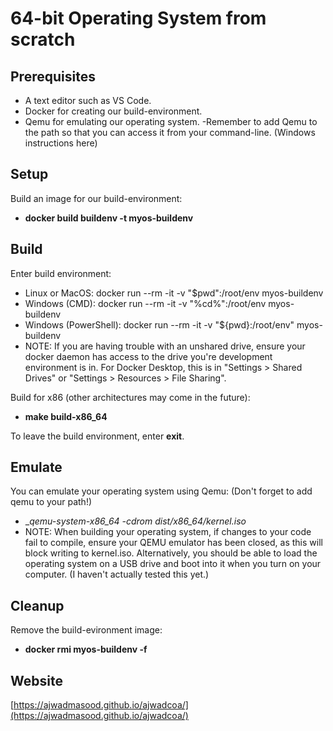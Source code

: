 # 64-bit Operating System from scratch

## Prerequisites
- A text editor such as VS Code.
- Docker for creating our build-environment.
- Qemu for emulating our operating system.
  -Remember to add Qemu to the path so that you can access it from your command-line. (Windows instructions here)
  
## Setup

Build an image for our build-environment:

- __docker build buildenv -t myos-buildenv__

Build
-------------------------------------------------------------------------------
Enter build environment:

- Linux or MacOS: docker run --rm -it -v "$pwd":/root/env myos-buildenv
- Windows (CMD): docker run --rm -it -v "%cd%":/root/env myos-buildenv
- Windows (PowerShell): docker run --rm -it -v "${pwd}:/root/env" myos-buildenv
- NOTE: If you are having trouble with an unshared drive, ensure your docker daemon has access to the drive you're development environment is in. For Docker Desktop, this is in "Settings > Shared Drives" or "Settings > Resources > File Sharing".

Build for x86 (other architectures may come in the future):

- __make build-x86_64__

To leave the build environment, enter __exit__.

Emulate
-------------------------------------------------------------------------------
You can emulate your operating system using Qemu: (Don't forget to add qemu to your path!)

- __qemu-system-x86_64 -cdrom dist/x86_64/kernel.iso_
- NOTE: When building your operating system, if changes to your code fail to compile, ensure your QEMU emulator has been closed, as this will block writing to kernel.iso.
Alternatively, you should be able to load the operating system on a USB drive and boot into it when you turn on your computer. (I haven't actually tested this yet.)

Cleanup
-------------------------------------------------------------------------------
Remove the build-evironment image:

- __docker rmi myos-buildenv -f__

Website
-------------------------------------------------------------------------------
[https://ajwadmasood.github.io/ajwadcoa/](https://ajwadmasood.github.io/ajwadcoa/)
